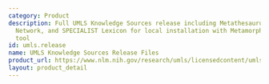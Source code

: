 ```yaml
---
category: Product
description: Full UMLS Knowledge Sources release including Metathesaurus, Semantic
  Network, and SPECIALIST Lexicon for local installation with MetamorphoSys customization
  tool
id: umls.release
name: UMLS Knowledge Sources Release Files
product_url: https://www.nlm.nih.gov/research/umls/licensedcontent/umlsknowledgesources.html
layout: product_detail
---
```

